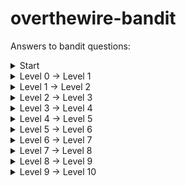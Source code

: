 # overthewire-bandit
Answers to bandit questions:

<details>
  <summary>
    Start
  </summary>
  ekrem@ekremHP:~$ ssh bandit0@bandit.labs.overthewire.org -p 2220
  </details>
  
  <details>
  <summary>
    Level 0 → Level 1
  </summary>
  cat readme   
  <br>boJ9jbbUNNfktd78OOpsqOltutMc3MY1</br>
</details>

 <details>
  <summary>
    Level 1 → Level 2
  </summary>
  bandit1@bandit:~$ cat ./-
<br>CV1DtqXWVFXTvM2F0k09SHz0YwRINYA9</br>
  </details>
  
   <details>
  <summary>
    Level 2 → Level 3
  </summary>
  bandit2@bandit:~$ cat "spaces in this filename"
<br>UmHadQclWmgdLOKQ3YNgjWxGoRMb5luK</br>

  </details>
  
   <details>
  <summary>
    Level 3 → Level 4
  </summary>
  bandit3@bandit:~/inhere$ ls -a
<br>bandit3@bandit:~/inhere$ cat ".hidden"</br>
<br>pIwrPrtPN36QITSp3EQaw936yaFoFgAB</br>
  </details>
  
   <details>
  <summary>
    Level 4 → Level 5
  </summary>
  bandit4@bandit:~/inhere$ cat ./-file07
<br>koReBOKuIDDepwhWk7jZC0RTdopnAYKh</br>
  </details>
  
   <details>
  <summary>
    Level 5 → Level 6
  </summary>
  bandit5@bandit:~$ find -size 1033c
<br>./inhere/maybehere07/.file2</br>
<br>DXjZPULLxYr17uwoI01bNLQbtFemEgo7</br>
  </details>

  <details>
  <summary>
    Level 6 → Level 7
  </summary>
  bandit6@bandit:/$ find -user bandit7 -group bandit6 -size 33c
<br>bandit6@bandit:/$ cd ./var/lib/dpkg/info/</br>
<br>bandit6@bandit:/var/lib/dpkg/info$ cat bandit7.password</br>
<br>HKBPTKQnIay4Fw76bEy8PVxKEDQRKTzs</br>
  </details>
  
  <details>  
  <summary>
    Level 7 → Level 8
  </summary>
  bandit7@bandit:~$ grep millionth data.txt
  <br> millionth	cvX2JJa4CFALtqS87jk27qwqGhBM9plV</br>
  </details>
  
  <details>  
  <summary>
    Level 8 → Level 9
  </summary>
  bandit8@bandit:~$ sort data.txt | uniq -u
<br>UsvVyFSfZZWbi6wgC7dAFyFuR6jQQUhR</br>
  </details>

<details>  
  <summary>
    Level 9 → Level 10
  </summary>
  strings data.txt | grep -E "=="
========== the*2i"4
========== password
Z)========== is
&========== truKLdjsbJ5g7yyJ2X2R0o3a5HQJFuLk
  <br>truKLdjsbJ5g7yyJ2X2R0o3a5HQJFuLk</br>
  </details>
  
  





